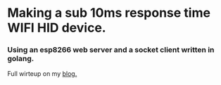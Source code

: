 # Making a sub 10ms response time WIFI HID device.
### Using an esp8266 web server and a socket client written in golang.
Full wirteup on my [blog.](http://blog.danishjoshi.com/making-a-sub-10ms-response-time-wifi-hid-device/)
